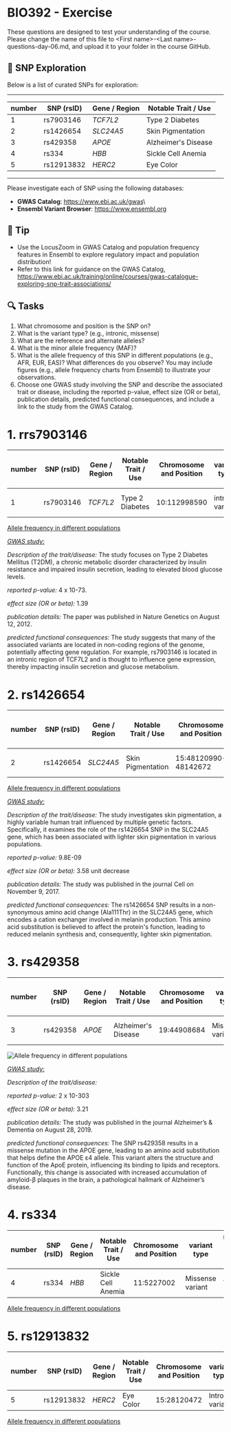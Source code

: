 # BIO392 - Exercise

These questions are designed to test your understanding of the course. Please change the name of this file to \<First name\>-\<Last name\>-questions-day-06.md, and upload it to your folder in the course GitHub.

## 🧬 SNP Exploration

Below is a list of curated SNPs for exploration:

------------------------------------------------------------------------

| number | SNP (rsID) | Gene / Region | Notable Trait / Use |
|--------|------------|---------------|---------------------|
| 1      | rs7903146  | *TCF7L2*      | Type 2 Diabetes     |
| 2      | rs1426654  | *SLC24A5*     | Skin Pigmentation   |
| 3      | rs429358   | *APOE*        | Alzheimer's Disease |
| 4      | rs334      | *HBB*         | Sickle Cell Anemia  |
| 5      | rs12913832 | *HERC2*       | Eye Color           |

------------------------------------------------------------------------

Please investigate each of SNP using the following databases:

-   **GWAS Catalog**: <https://www.ebi.ac.uk/gwas>\
-   **Ensembl Variant Browser**: <https://www.ensembl.org>

## 📌 **Tip**

-   Use the LocusZoom in GWAS Catalog and population frequency features in Ensembl to explore regulatory impact and population distribution!
-   Refer to this link for guidance on the GWAS Catalog, <https://www.ebi.ac.uk/training/online/courses/gwas-catalogue-exploring-snp-trait-associations/>

## 🔍 Tasks
1.  What chromosome and position is the SNP on?
2.  What is the variant type? (e.g., intronic, missense)
3.  What are the reference and alternate alleles?
4.  What is the minor allele frequency (MAF)?
5.  What is the allele frequency of this SNP in different populations (e.g., AFR, EUR, EAS)? What differences do you observe? You may include figures (e.g., allele frequency charts from Ensembl) to illustrate your observations.
6.  Choose one GWAS study involving the SNP and describe the associated trait or disease, including the reported p-value, effect size (OR or beta), publication details, predicted functional consequences, and include a link to the study from the GWAS Catalog.



# 1. rrs7903146
| number | SNP (rsID) | Gene / Region | Notable Trait / Use | Chromosome and Position | variant type     | reference & alternate alleles|MAF |
|--------|------------|---------------|---------------------|-------------------------|------------------|------------------------------|----|
| 1      | rs7903146  | *TCF7L2*      | Type 2 Diabetes     |  10:112998590 |intron variant |C/G/T Ancestral: T|0.40|

[Allele frequency in different populations](image-1.png)

[*GWAS study:*](https://pmc.ncbi.nlm.nih.gov/articles/PMC3442244/)

*Description of the trait/disease:* The study focuses on Type 2 Diabetes Mellitus (T2DM), a chronic metabolic disorder characterized by insulin resistance and impaired insulin secretion, leading to elevated blood glucose levels.​

*reported p-value:* 4 x 10-73.​

*effect size (OR or beta):* 1.39

*publication details:* The paper was published in Nature Genetics on August 12, 2012.​

*predicted functional consequences:* The study suggests that many of the associated variants are located in non-coding regions of the genome, potentially affecting gene regulation. For example, rs7903146 is located in an intronic region of TCF7L2 and is thought to influence gene expression, thereby impacting insulin secretion and glucose metabolism.​

# 2. rs1426654
| number | SNP (rsID) | Gene / Region | Notable Trait / Use | Chromosome and Position | variant type     | reference & alternate alleles|MAF |
|--------|------------|---------------|---------------------|-------------------------|------------------|------------------------------|----|
| 2      | rs1426654  | *SLC24A5*     | Skin Pigmentation   |  15:48120990-48142672   |  missense variant|  A/G/T Ancestral: G          |0.50|

[Allele frequency in different populations](image.png)

[*GWAS study:*](https://www.sciencedirect.com/science/article/pii/S0092867417313247?via%3Dihub)

*Description of the trait/disease:* The study investigates skin pigmentation, a highly variable human trait influenced by multiple genetic factors. Specifically, it examines the role of the rs1426654 SNP in the SLC24A5 gene, which has been associated with lighter skin pigmentation in various populations.​

*reported p-value:* 9.8E-09

*effect size (OR or beta):* 3.58 unit decrease

*publication details:* The study was published in the journal Cell on November 9, 2017.​

*predicted functional consequences:* The rs1426654 SNP results in a non-synonymous amino acid change (Ala111Thr) in the SLC24A5 gene, which encodes a cation exchanger involved in melanin production. This amino acid substitution is believed to affect the protein's function, leading to reduced melanin synthesis and, consequently, lighter skin pigmentation.

# 3. rs429358
| number | SNP (rsID) | Gene / Region | Notable Trait / Use | Chromosome and Position | variant type     | reference & alternate alleles|MAF |
|--------|------------|---------------|---------------------|-------------------------|------------------|------------------------------|----|
| 3      | rs429358  | *APOE*     | Alzheimer's Disease   | 19:44908684   | Missense variant | T/C Ancestral: C   |0.38|

![Allele frequency in different populations](image-2.png)

[*GWAS study:*](https://www.sciencedirect.com/science/article/pii/S1552526019351179?via%3Dihub)

*Description of the trait/disease:* 

*reported p-value:* 2 x 10-303

*effect size (OR or beta):* 3.21

*publication details:* The study was published in the journal Alzheimer’s & Dementia on August 28, 2019.

*predicted functional consequences:* The SNP rs429358 results in a missense mutation in the APOE gene, leading to an amino acid substitution that helps define the APOE ε4 allele. This variant alters the structure and function of the ApoE protein, influencing its binding to lipids and receptors. Functionally, this change is associated with increased accumulation of amyloid-β plaques in the brain, a pathological hallmark of Alzheimer’s disease.

# 4. rs334
| number | SNP (rsID) | Gene / Region | Notable Trait / Use | Chromosome and Position | variant type     | reference & alternate alleles|MAF |
|--------|------------|---------------|---------------------|-------------------------|------------------|------------------------------|----|
| 4      | rs334  | *HBB*     | Sickle Cell Anemia    |  11:5227002  |Missense variant| T/A/C/G  |0.14|


[Allele frequency in different populations](image-3.png)

# 5. rs12913832
| number | SNP (rsID) | Gene / Region | Notable Trait / Use | Chromosome and Position | variant type     | reference & alternate alleles|MAF |
|--------|------------|---------------|---------------------|-------------------------|------------------|------------------------------|----|
| 5      | rs12913832  | *HERC2*     | Eye Color       |  15:28120472  |Intron variant| A/C/G |NA|

[Allele frequency in different populations](image-4.png)



